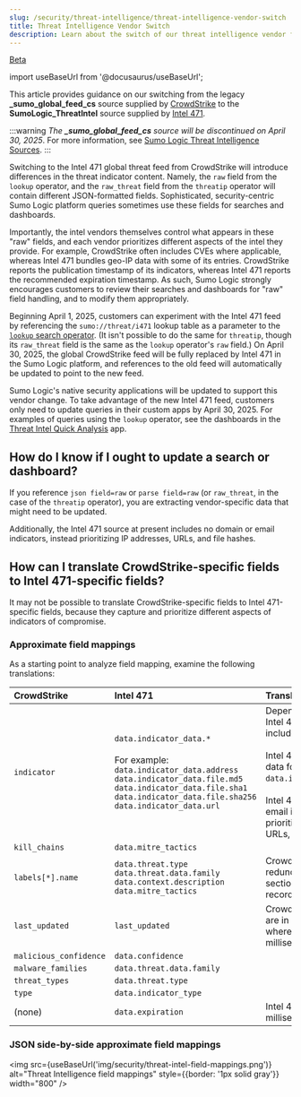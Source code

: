 ```yaml
---
slug: /security/threat-intelligence/threat-intelligence-vendor-switch
title: Threat Intelligence Vendor Switch
description: Learn about the switch of our threat intelligence vendor from CrowdStrike to Intel 471.
---
```


<head>
 <meta name="robots" content="noindex" />
</head>

<p><a href="/docs/beta"><span className="beta">Beta</span></a></p>

import useBaseUrl from '@docusaurus/useBaseUrl';

This article provides guidance on our switching from the legacy **_sumo_global_feed_cs** source supplied by [CrowdStrike](https://www.crowdstrike.com/en-us/) to the **SumoLogic_ThreatIntel** source supplied by [Intel 471](https://intel471.com/).

:::warning
*The **_sumo_global_feed_cs** source will be discontinued on April 30, 2025*. For more information, see [Sumo Logic Threat Intelligence Sources](/docs/security/threat-intelligence/about-threat-intelligence/#sumo-logic-threat-intelligence-sources).
:::

Switching to the Intel 471 global threat feed from CrowdStrike will introduce differences in the threat indicator content. Namely, the `raw` field from the `lookup` operator, and the `raw_threat` field from the `threatip` operator will contain different JSON-formatted fields. Sophisticated, security-centric Sumo Logic platform queries sometimes use these fields for searches and dashboards.

Importantly, the intel vendors themselves control what appears in these "raw" fields, and each vendor prioritizes different aspects of the intel they provide. For example, CrowdStrike often includes CVEs where applicable, whereas Intel 471 bundles geo-IP data with some of its entries. CrowdStrike reports the publication timestamp of its indicators, whereas Intel 471 reports the recommended expiration timestamp. As such, Sumo Logic strongly encourages customers to review their searches and dashboards for "raw" field handling, and to modify them appropriately.

Beginning April 1, 2025, customers can experiment with the Intel 471 feed by referencing the `sumo://threat/i471` lookup table as a parameter to the [`lookup` search operator](/docs/search/search-query-language/search-operators/lookup). (It isn't possible to do the same for `threatip`, though its `raw_threat` field is the same as the `lookup` operator's `raw` field.)  On April 30, 2025, the global CrowdStrike feed will be fully replaced by Intel 471 in the Sumo Logic platform, and references to the old feed will automatically be updated to point to the new feed.

Sumo Logic's native security applications will be updated to support this vendor change. To take advantage of the new Intel 471 feed, customers only need to update queries in their custom apps by April 30, 2025. For examples of queries using the `lookup` operator, see the dashboards in the [Threat Intel Quick Analysis](/docs/integrations/security-threat-detection/threat-intel-quick-analysis/#threat-intel-optimization) app.

## How do I know if I ought to update a search or dashboard?

If you reference `json field=raw` or `parse field=raw` (or `raw_threat`, in the case of the `threatip` operator), you are extracting vendor-specific data that might need to be updated.

Additionally, the Intel 471 source at present includes no domain or email indicators, instead prioritizing IP addresses, URLs, and file hashes. 

## How can I translate CrowdStrike-specific fields to Intel 471-specific fields?

It may not be possible to translate CrowdStrike-specific fields to Intel 471-specific fields, because they capture and prioritize different aspects of indicators of compromise. 

### Approximate field mappings

As a starting point to analyze field mapping, examine the following translations:

| CrowdStrike | Intel 471 | Translation notes |
| :-- | :-- | :-- |
| `indicator` | `data.indicator_data.*` <br/><br/>For example:<br/>`data.indicator_data.address`<br/>`data.indicator_data.file.md5`<br/>`data.indicator_data.file.sha1`<br/>`data.indicator_data.file.sha256`<br/>`data.indicator_data.url` | Depends on the type. Every Intel 471 file hash record includes all hash types. <br/><br/>Intel 471 also includes geoip data for IP addresses under `data.indicator_data.geo_ip`.<br/><br/>Intel 471 has no domain or email indicators, instead prioritizing IP addresses, URLs, and file hashes. |
| `kill_chains` | `data.mitre_tactics` |
| `labels[*].name` | `data.threat.type`<br/>`data.threat.data.family`<br/>`data.context.description`<br/>`data.mitre_tactics` | CrowdStrike's labels are redundant with other sections in the CrowdStrike record. |
| `last_updated` | `last_updated` | CrowdStrike's timestamps are in epoch seconds whereas Intel 471's are in milliseconds. |
| `malicious_confidence` | `data.confidence` | |
| `malware_families` | `data.threat.data.family` | |
| `threat_types` | `data.threat.type` | |
| `type` | `data.indicator_type` | |
| (none) | `data.expiration` | Intel 471 only. In milliseconds. |

### JSON side-by-side approximate field mappings

<img src={useBaseUrl('img/security/threat-intel-field-mappings.png')} alt="Threat Intelligence field mappings" style={{border: '1px solid gray'}} width="800" />